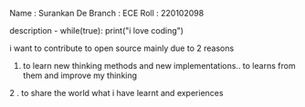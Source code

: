 Name : Surankan De
Branch : ECE
Roll : 220102098

description - while(true): print("i love coding")

i want to contribute to open source mainly due to 2 reasons

1. to learn new thinking methods and new implementations.. to learns from them and improve my thinking

2 . to share the world what i have learnt and experiences

